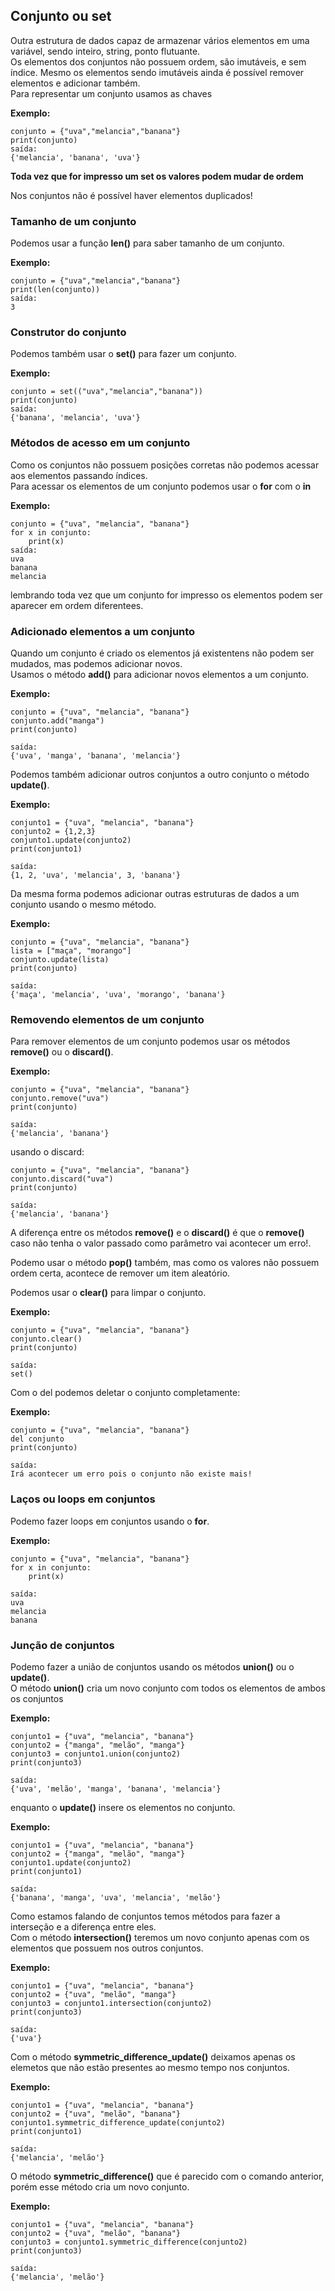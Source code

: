 
## Conjunto ou set

Outra estrutura de dados capaz de armazenar vários elementos em uma variável, sendo inteiro, string, ponto flutuante.<br>
Os elementos dos conjuntos não possuem ordem, são imutáveis, e sem índice. Mesmo os elementos sendo imutáveis ainda é possível remover elementos e adicionar também.<br>
Para representar um conjunto usamos as chaves

**Exemplo:**

    conjunto = {"uva","melancia","banana"}
    print(conjunto)
    saída:
    {'melancia', 'banana', 'uva'}      
    
**Toda vez que for impresso um set os valores podem mudar de ordem**

Nos conjuntos não é possível haver elementos duplicados!

### Tamanho de um conjunto

Podemos usar a função **len()** para saber tamanho de um
conjunto.

**Exemplo:**

    conjunto = {"uva","melancia","banana"}
    print(len(conjunto))
    saída:
    3

### Construtor do conjunto

Podemos também usar o **set()** para fazer um conjunto.

**Exemplo:**
    
    conjunto = set(("uva","melancia","banana"))
    print(conjunto)
    saída:
    {'banana', 'melancia', 'uva'}

### Métodos de acesso em um conjunto

Como os conjuntos não possuem posições corretas
não podemos acessar aos elementos passando índices.<br>
Para acessar os elementos de um conjunto podemos usar o **for** com o **in**

**Exemplo:**

    conjunto = {"uva", "melancia", "banana"}
    for x in conjunto:
        print(x)
    saída:
    uva
    banana
    melancia

lembrando toda vez que um conjunto for impresso os elementos podem ser aparecer em ordem diferentees.

### Adicionado elementos a um conjunto

Quando um conjunto é criado os elementos já existentens não podem ser mudados, mas podemos adicionar novos. <br>
Usamos o método **add()** para adicionar novos elementos a um conjunto.

**Exemplo:**

    conjunto = {"uva", "melancia", "banana"}
    conjunto.add("manga")
    print(conjunto)
    
    saída:
    {'uva', 'manga', 'banana', 'melancia'} 

Podemos também adicionar outros conjuntos a outro conjunto o método **update()**.

**Exemplo:**

    conjunto1 = {"uva", "melancia", "banana"}
    conjunto2 = {1,2,3}
    conjunto1.update(conjunto2)
    print(conjunto1)
    
    saída:
    {1, 2, 'uva', 'melancia', 3, 'banana'}
    
Da mesma forma podemos adicionar outras estruturas de dados a um conjunto usando o mesmo método.

**Exemplo:**
    
    conjunto = {"uva", "melancia", "banana"}
    lista = ["maça", "morango"]
    conjunto.update(lista)
    print(conjunto)
    
    saída:
    {'maça', 'melancia', 'uva', 'morango', 'banana'}

### Removendo elementos de um conjunto

Para remover elementos de um conjunto podemos usar os métodos **remove()** ou o **discard()**.

**Exemplo:**

    conjunto = {"uva", "melancia", "banana"}
    conjunto.remove("uva")
    print(conjunto)
    
    saída:
    {'melancia', 'banana'}
    
usando o discard:

    conjunto = {"uva", "melancia", "banana"}
    conjunto.discard("uva")
    print(conjunto)
    
    saída:
    {'melancia', 'banana'}

A diferença entre os métodos **remove()** e o **discard()**
é que o **remove()** caso não tenha o valor passado como parâmetro vai acontecer um erro!.

Podemo usar o método **pop()** também, mas como os valores não possuem ordem certa, acontece de remover um item aleatório.

Podemos usar o **clear()** para limpar o conjunto.

**Exemplo:**

    conjunto = {"uva", "melancia", "banana"}
    conjunto.clear()
    print(conjunto)
    
    saída:
    set()
    
Com o del podemos deletar o conjunto completamente:

**Exemplo:**
    
    conjunto = {"uva", "melancia", "banana"}
    del conjunto    
    print(conjunto)
    
    saída:
    Irá acontecer um erro pois o conjunto não existe mais!
    
### Laços ou loops em conjuntos

Podemo fazer loops em conjuntos usando o **for**.

**Exemplo:**
    
    conjunto = {"uva", "melancia", "banana"}
    for x in conjunto:
        print(x)
    
    saída:
    uva
    melancia
    banana

### Junção de conjuntos

Podemo fazer a união de conjuntos usando os métodos **union()** ou o **update()**. <br>
O método **union()** cria um novo conjunto com todos os elementos de ambos os conjuntos

**Exemplo:**
    
    conjunto1 = {"uva", "melancia", "banana"}
    conjunto2 = {"manga", "melão", "manga"}
    conjunto3 = conjunto1.union(conjunto2)
    print(conjunto3)
    
    saída:
    {'uva', 'melão', 'manga', 'banana', 'melancia'}
    
enquanto o **update()** insere os elementos no conjunto.

**Exemplo:**
    
    conjunto1 = {"uva", "melancia", "banana"}
    conjunto2 = {"manga", "melão", "manga"}
    conjunto1.update(conjunto2)
    print(conjunto1)
    
    saída:
    {'banana', 'manga', 'uva', 'melancia', 'melão'}

Como estamos falando de conjuntos temos métodos para fazer a interseção e a diferença entre eles. <br>
Com o método **intersection()** teremos um novo conjunto apenas com os elementos que possuem nos outros conjuntos.

**Exemplo:**
    
    conjunto1 = {"uva", "melancia", "banana"}
    conjunto2 = {"uva", "melão", "manga"}
    conjunto3 = conjunto1.intersection(conjunto2)
    print(conjunto3)
    
    saída:
    {'uva'}    

Com o método **symmetric_difference_update()** deixamos apenas os elemetos que não estão presentes ao mesmo tempo nos conjuntos.


**Exemplo:**
    
    conjunto1 = {"uva", "melancia", "banana"}
    conjunto2 = {"uva", "melão", "banana"}
    conjunto1.symmetric_difference_update(conjunto2)
    print(conjunto1)
    
    saída:
    {'melancia', 'melão'}

O método **symmetric_difference()** que é parecido com o comando anterior, porém esse método cria um novo conjunto.

**Exemplo:**
    
    conjunto1 = {"uva", "melancia", "banana"}
    conjunto2 = {"uva", "melão", "banana"}
    conjunto3 = conjunto1.symmetric_difference(conjunto2)
    print(conjunto3)
    
    saída:
    {'melancia', 'melão'}

